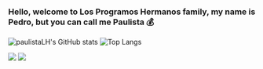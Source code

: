 ### Hello, welcome to Los Programos Hermanos family, my name is Pedro, but you can call me Paulista 💰

![paulistaLH's GitHub stats](https://github-readme-stats.vercel.app/api?username=paulistaLH&count_private=true&show_icons=true&theme=radical&include_all_commits=true)
![Top Langs](https://github-readme-stats.vercel.app/api/top-langs/?username=paulistaLH&layout=compact&theme=radical)

<div> 
  <a href="https://www.instagram.com/pedro_justi19/" target="_blank"><img src="https://img.shields.io/badge/-Instagram-%23E4405F?style=for-the-badge&logo=instagram&logoColor=white" target="_blank"></a>
  <a href = "mailto:pedrinhojusti@gmail.com"><img src="https://img.shields.io/badge/-Gmail-%23333?style=for-the-badge&logo=gmail&logoColor=white" target="_blank"></a>

</div>

